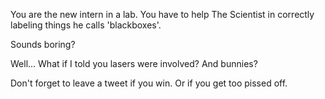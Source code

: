 You are the new intern in a lab. You have to help The Scientist in correctly labeling things he calls 'blackboxes'.

Sounds boring?

Well... What if I told you lasers were involved? And bunnies?

Don't forget to leave a tweet if you win. Or if you get too pissed off.